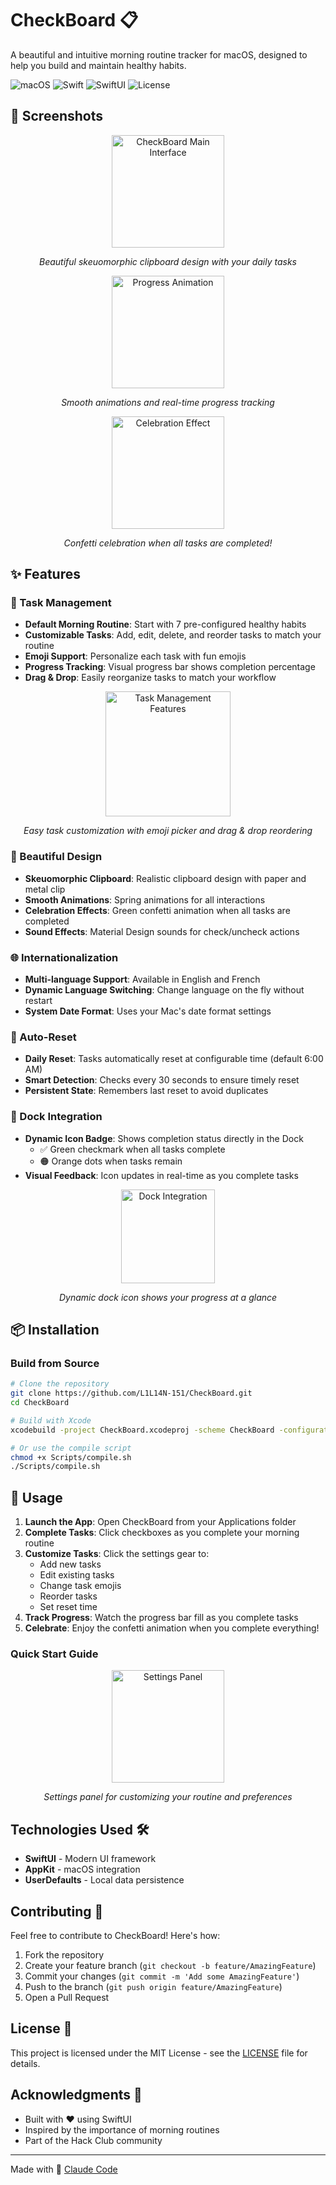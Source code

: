 # CheckBoard 📋

A beautiful and intuitive morning routine tracker for macOS, designed to help you build and maintain healthy habits.

![macOS](https://img.shields.io/badge/macOS-11.0%2B-blue)
![Swift](https://img.shields.io/badge/Swift-5.0-orange)
![SwiftUI](https://img.shields.io/badge/SwiftUI-3.0-purple)
![License](https://img.shields.io/badge/license-MIT-green)

## 📸 Screenshots

<div align="center">
  <img src="screenshots/Capture d'ecran globale.png" alt="CheckBoard Main Interface" width="180">
  <p><em>Beautiful skeuomorphic clipboard design with your daily tasks</em></p>
</div>

<div align="center">
  <img src="screenshots/cocher les cases.gif" alt="Progress Animation" width="180">
  <p><em>Smooth animations and real-time progress tracking</em></p>
</div>

<div align="center">
  <img src="screenshots/Celebration.gif" alt="Celebration Effect" width="180">
  <p><em>Confetti celebration when all tasks are completed!</em></p>
</div>

## ✨ Features

### 🎯 Task Management
- **Default Morning Routine**: Start with 7 pre-configured healthy habits
- **Customizable Tasks**: Add, edit, delete, and reorder tasks to match your routine
- **Emoji Support**: Personalize each task with fun emojis
- **Progress Tracking**: Visual progress bar shows completion percentage
- **Drag & Drop**: Easily reorganize tasks to match your workflow

<div align="center">
  <img src="screenshots/Presentations des taches .gif" alt="Task Management Features" width="200">
  <p><em>Easy task customization with emoji picker and drag & drop reordering</em></p>
</div>

### 🎨 Beautiful Design
- **Skeuomorphic Clipboard**: Realistic clipboard design with paper and metal clip
- **Smooth Animations**: Spring animations for all interactions
- **Celebration Effects**: Green confetti animation when all tasks are completed
- **Sound Effects**: Material Design sounds for check/uncheck actions

### 🌐 Internationalization
- **Multi-language Support**: Available in English and French
- **Dynamic Language Switching**: Change language on the fly without restart
- **System Date Format**: Uses your Mac's date format settings

### 🔄 Auto-Reset
- **Daily Reset**: Tasks automatically reset at configurable time (default 6:00 AM)
- **Smart Detection**: Checks every 30 seconds to ensure timely reset
- **Persistent State**: Remembers last reset to avoid duplicates

### 📱 Dock Integration
- **Dynamic Icon Badge**: Shows completion status directly in the Dock
  - ✅ Green checkmark when all tasks complete
  - 🟠 Orange dots when tasks remain
- **Visual Feedback**: Icon updates in real-time as you complete tasks

<div align="center">
  <img src="screenshots/changement dans le dock.gif" alt="Dock Integration" width="150">
  <p><em>Dynamic dock icon shows your progress at a glance</em></p>
</div>

## 📦 Installation

### Build from Source
```bash
# Clone the repository
git clone https://github.com/L1L14N-151/CheckBoard.git
cd CheckBoard

# Build with Xcode
xcodebuild -project CheckBoard.xcodeproj -scheme CheckBoard -configuration Release

# Or use the compile script
chmod +x Scripts/compile.sh
./Scripts/compile.sh
```

## 🚀 Usage

1. **Launch the App**: Open CheckBoard from your Applications folder
2. **Complete Tasks**: Click checkboxes as you complete your morning routine
3. **Customize Tasks**: Click the settings gear to:
   - Add new tasks
   - Edit existing tasks
   - Change task emojis
   - Reorder tasks
   - Set reset time
4. **Track Progress**: Watch the progress bar fill as you complete tasks
5. **Celebrate**: Enjoy the confetti animation when you complete everything!

### Quick Start Guide

<div align="center">
  <img src="screenshots/Presentation parametres.gif" alt="Settings Panel" width="180">
  <p><em>Settings panel for customizing your routine and preferences</em></p>
</div>

## Technologies Used 🛠️

- **SwiftUI** - Modern UI framework
- **AppKit** - macOS integration
- **UserDefaults** - Local data persistence

## Contributing 🤝

Feel free to contribute to CheckBoard! Here's how:

1. Fork the repository
2. Create your feature branch (`git checkout -b feature/AmazingFeature`)
3. Commit your changes (`git commit -m 'Add some AmazingFeature'`)
4. Push to the branch (`git push origin feature/AmazingFeature`)
5. Open a Pull Request

## License 📄

This project is licensed under the MIT License - see the [LICENSE](LICENSE) file for details.

## Acknowledgments 🙏

- Built with ❤️ using SwiftUI
- Inspired by the importance of morning routines
- Part of the Hack Club community

---

Made with 🤖 [Claude Code](https://claude.ai/code)